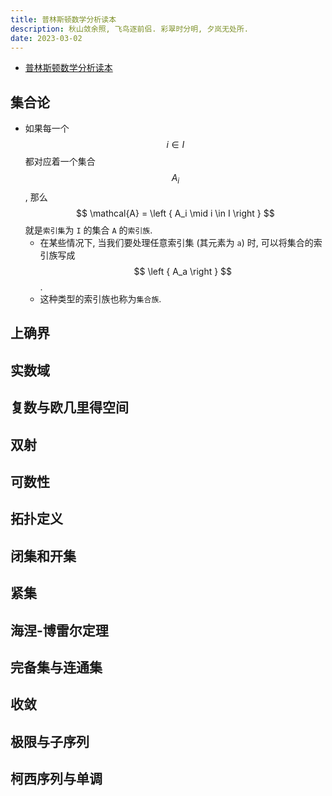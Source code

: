 ```yaml
---
title: 普林斯顿数学分析读本
description: 秋山敛余照, 飞鸟逐前侣. 彩翠时分明, 夕岚无处所.
date: 2023-03-02
---
```


- [普林斯顿数学分析读本](https://book.douban.com/subject/35172355/)

## 集合论

- 如果每一个
  $$ i \in I $$
  都对应着一个集合
  $$ A_i $$,
  那么
  $$ \mathcal{A} = \left { A_i \mid i \in I \right } $$
  就是`索引集`为 `I` 的集合 `A` 的`索引族`.
  - 在某些情况下, 当我们要处理任意索引集 (其元素为 `a`) 时,
    可以将集合的索引族写成
    $$ \left { A_a \right } $$.
  - 这种类型的索引族也称为`集合族`.

## 上确界

## 实数域

## 复数与欧几里得空间

## 双射

## 可数性

## 拓扑定义

## 闭集和开集

## 紧集

## 海涅-博雷尔定理

## 完备集与连通集

## 收敛

## 极限与子序列

## 柯西序列与单调
